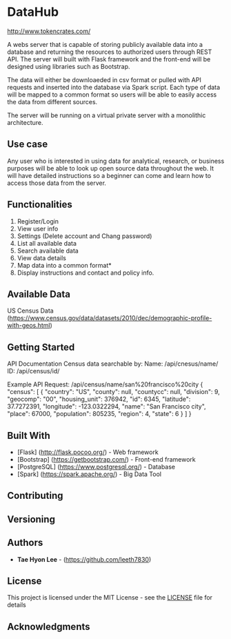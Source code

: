 # DataHub
http://www.tokencrates.com/

A webs server that is capable of storing publicly available data into a database and returning the resources to authorized users through REST API. The server will built with Flask framework and the front-end will be designed using libraries such as Bootstrap. 

The data will either be downloaeded in csv format or pulled with API requests and inserted into the database via Spark script. Each type of data will be mapped to a common format so users will be able to easily access the data from different sources. 

The server will be running on a virtual private server with a monolithic architecture.

## Use case

Any user who is interested in using data for analytical, research, or business purposes will be able to look up open source data throughout the web. It will have detailed instructions so a beginner can come and learn how to access those data from the server. 

## Functionalities

1. Register/Login
2. View user info
3. Settings (Delete account and Chang password)
3. List all available data
4. Search available data
5. View data details
6. Map data into a common format*
7. Display instructions and contact and policy info.

## Available Data

US Census Data (https://www.census.gov/data/datasets/2010/dec/demographic-profile-with-geos.html)

## Getting Started

<p> API Documentation  
Census data   
searchable by:  
Name: /api/cnesus/name/  
ID: /api/census/id/ </p>  

Example API Request: 
/api/census/name/san%20francisco%20city
{
  "census": [
    {
      "country": "US", 
      "county": null, 
      "countycc": null, 
      "division": 9, 
      "geocomp": "00", 
      "housing_unit": 376942, 
      "id": 6345, 
      "latitude": 37.7272391, 
      "longitude": -123.0322294, 
      "name": "San Francisco city", 
      "place": 67000, 
      "population": 805235, 
      "region": 4, 
      "state": 6
    }
  ]
}

## Built With

* [Flask] (http://flask.pocoo.org/) - Web framework
* [Bootstrap] (https://getbootstrap.com/) - Front-end framework
* [PostgreSQL] (https://www.postgresql.org/) - Database
* [Spark] (https://spark.apache.org/) - Big Data Tool

## Contributing

## Versioning

## Authors

* **Tae Hyon Lee** - (https://github.com/leeth7830)

## License

This project is licensed under the MIT License - see the [LICENSE](LICENSE) file for details

## Acknowledgments
